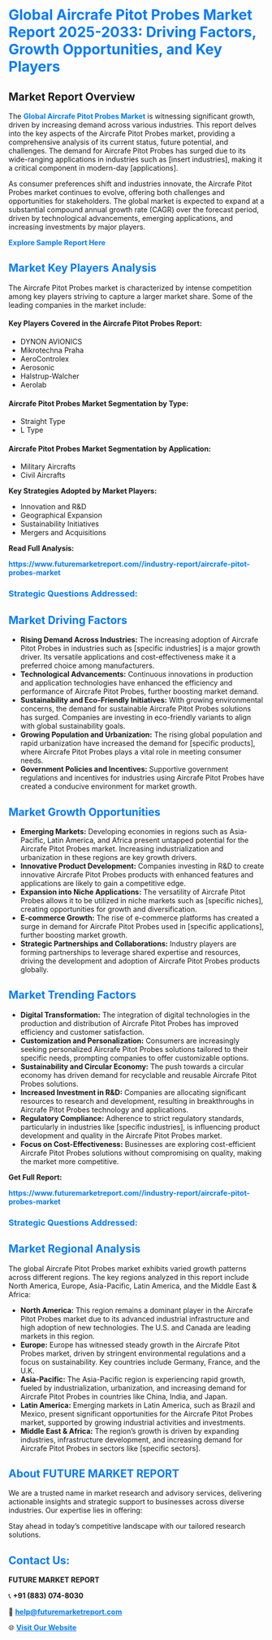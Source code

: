 <h1 style="color: #007BFF;">Global Aircrafe Pitot Probes Market Report 2025-2033: Driving Factors, Growth Opportunities, and Key Players</h1>

<section id="overview">
<h2>Market Report Overview</h2>
<p>The <a href="https://www.futuremarketreport.com//industry-report/aircrafe-pitot-probes-market" style="color: #007BFF; text-decoration: none;"><strong>Global Aircrafe Pitot Probes Market</strong></a> is witnessing significant growth, driven by increasing demand across various industries. This report delves into the key aspects of the Aircrafe Pitot Probes market, providing a comprehensive analysis of its current status, future potential, and challenges. The demand for Aircrafe Pitot Probes has surged due to its wide-ranging applications in industries such as [insert industries], making it a critical component in modern-day [applications].</p>
<p>As consumer preferences shift and industries innovate, the Aircrafe Pitot Probes market continues to evolve, offering both challenges and opportunities for stakeholders. The global market is expected to expand at a substantial compound annual growth rate (CAGR) over the forecast period, driven by technological advancements, emerging applications, and increasing investments by major players.</p>
</section>

<section id="overview">
<p><a href="https://www.futuremarketreport.com//request-sample/reportId=83133" style="color: #007BFF; text-decoration: none;"><strong>Explore Sample Report Here</strong></a></p>
</section>

<section id="key-players">
<h2 style="color: #007BFF;">Market Key Players Analysis</h2>
<p>The Aircrafe Pitot Probes market is characterized by intense competition among key players striving to capture a larger market share. Some of the leading companies in the market include:</p>
<h4>Key Players Covered in the Aircrafe Pitot Probes Report:</h4>
<ul><li>DYNON AVIONICS</li><li>Mikrotechna Praha</li><li>AeroControlex</li><li>Aerosonic</li><li>Halstrup-Walcher</li><li>Aerolab</li></ul>
<h4>Aircrafe Pitot Probes Market Segmentation by Type:</h4>
<ul><li>Straight Type</li><li>L Type</li></ul>

<h4>Aircrafe Pitot Probes Market Segmentation by Application:</h4>
<ul><li>Military Aircrafts</li><li>Civil Aircrafts</li></ul>
<p><strong>Key Strategies Adopted by Market Players:</strong></p>
<ul>
<li>Innovation and R&D</li>
<li>Geographical Expansion</li>
<li>Sustainability Initiatives</li>
<li>Mergers and Acquisitions</li>
</ul>
</section>

<section>
<p><strong>Read Full Analysis: </strong></p><a href="https://www.futuremarketreport.com//industry-report/aircrafe-pitot-probes-market" style="color: #007BFF; text-decoration: none;"><strong>https://www.futuremarketreport.com//industry-report/aircrafe-pitot-probes-market</strong></a>
<h3 style="color: #007BFF;">Strategic Questions Addressed:</h3>
</section>

<section id="driving-factors">
<h2 style="color: #007BFF;">Market Driving Factors</h2>
<ul>
<li><strong>Rising Demand Across Industries:</strong> The increasing adoption of Aircrafe Pitot Probes in industries such as [specific industries] is a major growth driver. Its versatile applications and cost-effectiveness make it a preferred choice among manufacturers.</li>
<li><strong>Technological Advancements:</strong> Continuous innovations in production and application technologies have enhanced the efficiency and performance of Aircrafe Pitot Probes, further boosting market demand.</li>
<li><strong>Sustainability and Eco-Friendly Initiatives:</strong> With growing environmental concerns, the demand for sustainable Aircrafe Pitot Probes solutions has surged. Companies are investing in eco-friendly variants to align with global sustainability goals.</li>
<li><strong>Growing Population and Urbanization:</strong> The rising global population and rapid urbanization have increased the demand for [specific products], where Aircrafe Pitot Probes plays a vital role in meeting consumer needs.</li>
<li><strong>Government Policies and Incentives:</strong> Supportive government regulations and incentives for industries using Aircrafe Pitot Probes have created a conducive environment for market growth.</li>
</ul>
</section>

<section id="growth-opportunities">
<h2 style="color: #007BFF;">Market Growth Opportunities</h2>
<ul>
<li><strong>Emerging Markets:</strong> Developing economies in regions such as Asia-Pacific, Latin America, and Africa present untapped potential for the Aircrafe Pitot Probes market. Increasing industrialization and urbanization in these regions are key growth drivers.</li>
<li><strong>Innovative Product Development:</strong> Companies investing in R&D to create innovative Aircrafe Pitot Probes products with enhanced features and applications are likely to gain a competitive edge.</li>
<li><strong>Expansion into Niche Applications:</strong> The versatility of Aircrafe Pitot Probes allows it to be utilized in niche markets such as [specific niches], creating opportunities for growth and diversification.</li>
<li><strong>E-commerce Growth:</strong> The rise of e-commerce platforms has created a surge in demand for Aircrafe Pitot Probes used in [specific applications], further boosting market growth.</li>
<li><strong>Strategic Partnerships and Collaborations:</strong> Industry players are forming partnerships to leverage shared expertise and resources, driving the development and adoption of Aircrafe Pitot Probes products globally.</li>
</ul>
</section>

<section id="trending-factors">
<h2 style="color: #007BFF;">Market Trending Factors</h2>
<ul>
<li><strong>Digital Transformation:</strong> The integration of digital technologies in the production and distribution of Aircrafe Pitot Probes has improved efficiency and customer satisfaction.</li>
<li><strong>Customization and Personalization:</strong> Consumers are increasingly seeking personalized Aircrafe Pitot Probes solutions tailored to their specific needs, prompting companies to offer customizable options.</li>
<li><strong>Sustainability and Circular Economy:</strong> The push towards a circular economy has driven demand for recyclable and reusable Aircrafe Pitot Probes solutions.</li>
<li><strong>Increased Investment in R&D:</strong> Companies are allocating significant resources to research and development, resulting in breakthroughs in Aircrafe Pitot Probes technology and applications.</li>
<li><strong>Regulatory Compliance:</strong> Adherence to strict regulatory standards, particularly in industries like [specific industries], is influencing product development and quality in the Aircrafe Pitot Probes market.</li>
<li><strong>Focus on Cost-Effectiveness:</strong> Businesses are exploring cost-efficient Aircrafe Pitot Probes solutions without compromising on quality, making the market more competitive.</li>
</ul>
</section>

<section>
<p><strong>Get Full Report: </strong></p><a href="https://www.futuremarketreport.com//industry-report/aircrafe-pitot-probes-market" style="color: #007BFF; text-decoration: none;"><strong>https://www.futuremarketreport.com//industry-report/aircrafe-pitot-probes-market</strong></a>
<h3 style="color: #007BFF;">Strategic Questions Addressed:</h3>
</section>


<section id="regional-analysis">
<h2 style="color: #007BFF;">Market Regional Analysis</h2>
<p>The global Aircrafe Pitot Probes market exhibits varied growth patterns across different regions. The key regions analyzed in this report include North America, Europe, Asia-Pacific, Latin America, and the Middle East & Africa:</p>
<ul>
<li><strong>North America:</strong> This region remains a dominant player in the Aircrafe Pitot Probes market due to its advanced industrial infrastructure and high adoption of new technologies. The U.S. and Canada are leading markets in this region.</li>
<li><strong>Europe:</strong> Europe has witnessed steady growth in the Aircrafe Pitot Probes market, driven by stringent environmental regulations and a focus on sustainability. Key countries include Germany, France, and the U.K.</li>
<li><strong>Asia-Pacific:</strong> The Asia-Pacific region is experiencing rapid growth, fueled by industrialization, urbanization, and increasing demand for Aircrafe Pitot Probes in countries like China, India, and Japan.</li>
<li><strong>Latin America:</strong> Emerging markets in Latin America, such as Brazil and Mexico, present significant opportunities for the Aircrafe Pitot Probes market, supported by growing industrial activities and investments.</li>
<li><strong>Middle East & Africa:</strong> The region’s growth is driven by expanding industries, infrastructure development, and increasing demand for Aircrafe Pitot Probes in sectors like [specific sectors].</li>
</ul>
</section>

<footer>
<h2 style="color: #007BFF;">About FUTURE MARKET REPORT</h2>
<p>We are a trusted name in market research and advisory services, delivering actionable insights and strategic support to businesses across diverse industries. Our expertise lies in offering:</p>

<p>Stay ahead in today’s competitive landscape with our tailored research solutions.</p>

<h2 style="color: #007BFF;">Contact Us:</h2>
<p><strong>FUTURE MARKET REPORT</strong></p>
<p>📞 <strong>+91 (883) 074-8030</strong></p>
<p>📧 <strong><a href="mailto:help@futuremarketreport.com" style="color: #007BFF;">help@futuremarketreport.com</a></strong></p>
<p>🌐 <strong><a href="https://www.futuremarketreport.com/" style="color: #007BFF;">Visit Our Website</a></strong></p>
</footer>